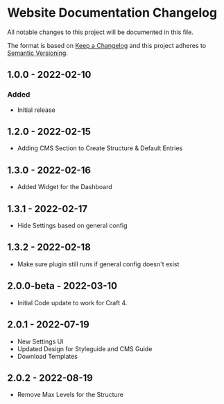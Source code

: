 # Website Documentation Changelog

All notable changes to this project will be documented in this file.

The format is based on [Keep a Changelog](http://keepachangelog.com/) and this project adheres to [Semantic Versioning](http://semver.org/).

## 1.0.0 - 2022-02-10

### Added

-   Initial release

## 1.2.0 - 2022-02-15

-   Adding CMS Section to Create Structure & Default Entries

## 1.3.0 - 2022-02-16

-   Added Widget for the Dashboard

## 1.3.1 - 2022-02-17

-   Hide Settings based on general config

## 1.3.2 - 2022-02-18

-   Make sure plugin still runs if general config doesn't exist

## 2.0.0-beta - 2022-03-10

-   Initial Code update to work for Craft 4.

## 2.0.1 - 2022-07-19

-   New Settings UI
-   Updated Design for Styleguide and CMS Guide
-   Download Templates

## 2.0.2 - 2022-08-19

-   Remove Max Levels for the Structure
